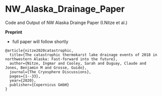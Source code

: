 # NW_Alaska_Drainage_Paper
Code and Output of NW Alaska Drainge Paper (I.Nitze et al.)

**Preprint**
- full paper will follow shortly
```
@article{nitze2020catastrophic,
  title={The catastrophic thermokarst lake drainage events of 2018 in northwestern Alaska: Fast-forward into the future},
  author={Nitze, Ingmar and Cooley, Sarah and Duguay, Claude and Jones, Benjamin M and Grosse, Guido},
  journal={The Cryosphere Discussions},
  pages={1--33},
  year={2020},
  publisher={Copernicus GmbH}
}
```
